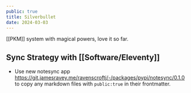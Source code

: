 ```yaml
---
public: true
title: Silverbullet
date: 2024-03-03
---
```

[[PKM]] system with magical powers, love it so far.

## Sync Strategy with [[Software/Eleventy]]

- Use new notesync app https://git.jamesravey.me/ravenscroftj/-/packages/pypi/notesync/0.1.0 to copy any markdown files with `public:true` in their frontmatter.

